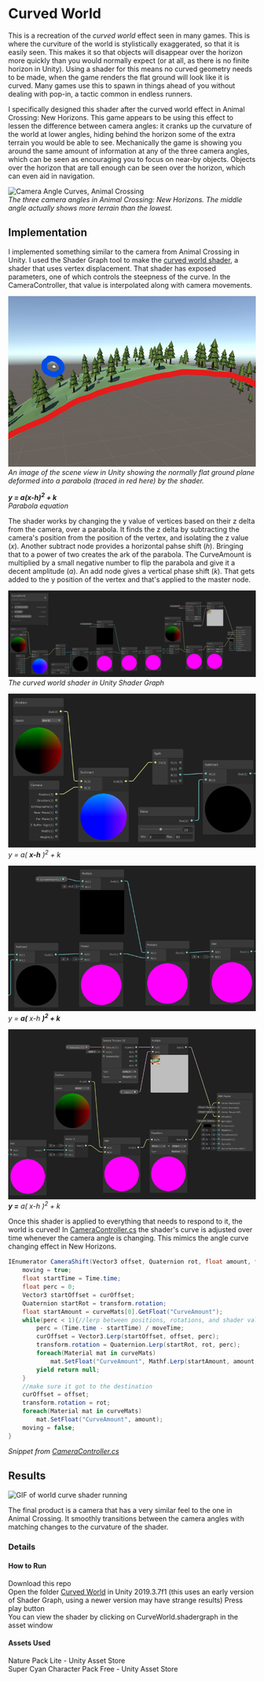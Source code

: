 # Curved World
This is a recreation of the *curved world* effect seen in many games. This is where the curviture of the world is stylistically exaggerated, so that it is easily seen. This makes it so that objects will disappear over the horizon more quickly than you would normally expect (or at all, as there is no finite horizon in Unity). Using a shader for this means no curved geometry needs to be made, when the game renders the flat ground will look like it is curved. Many games use this to spawn in things ahead of you without dealing with pop-in, a tactic common in endless runners. 

I specifically designed this shader after the curved world effect in Animal Crossing: New Horizons. This game appears to be using this effect to lessen the difference between camera angles: it cranks up the curvature of the world at lower angles, hiding behind the horizon some of the extra terrain you would be able to see. Mechanically the game is showing you around the same amount of information at any of the three camera angles, which can be seen as encouraging you to focus on near-by objects. Objects over the horizon that are tall enough can be seen over the horizon, which can even aid in navigation.

![Camera Angle Curves, Animal Crossing](Images/CameraAnglesAnimalCrossing.gif)  
*The three camera angles in Animal Crossing: New Horizons. The middle angle actually shows more terrain than the lowest.*

## Implementation

I implemented something similar to the camera from Animal Crossing in Unity. I used the Shader Graph tool to make the [curved world shader](CurevedWorld/Assets/CurveWorld.shadergraph), a shader that uses vertex displacement. That shader has exposed parameters, one of which controls the steepness of the curve. In the CameraController, that value is interpolated along with camera movements.

![Image of the scene view in Unity with a parabola traced on the screenshot](Images/UnitySceneParabola.png)  
*An image of the scene view in Unity showing the normally flat ground plane deformed into a parabola (traced in red here) by the shader.*

***y = a(x-h)<sup>2</sup> + k***  
*Parabola equation*

The shader works by changing the y value of vertices based on their z delta from the camera, over a parabola. It finds the z delta by subtracting the camera's position from the position of the vertex, and isolating the z value (*x*). Another subtract node provides a horizontal pahse shift (*h*). Bringing that to a power of two creates the ark of the parabola. The CurveAmount is multiplied by a small negative number to flip the parabola and give it a decent amplitude (*a*). An add node gives a vertical phase shift (*k*). That gets added to the y position of the vertex and that's applied to the master node.  

![Full Shader](Images/shaderFullGraph.png)
*The curved world shader in Unity Shader Graph*

![Shader Snippet](Images/shaderPositionToSubtract.png)  
*y = a( __x-h__ )<sup>2</sup> + k*

![Shader Snippet](Images/shaderSubtractToAdd.png)  
*y = __a(__ x-h __)<sup>2</sup> + k__*

![Shader Snippet](Images/shaderAddToMaster.png)  
*__y =__ a( x-h )<sup>2</sup> + k*

Once this shader is applied to everything that needs to respond to it, the world is curved! In [CameraController.cs](CurevedWorld/Assets/CameraController.cs) the shader's curve is adjusted over time whenever the camera angle is changing. This mimics the angle curve changing effect in New Horizons.

```C#
IEnumerator CameraShift(Vector3 offset, Quaternion rot, float amount, float moveTime){
    moving = true;
    float startTime = Time.time;
    float perc = 0;
    Vector3 startOffset = curOffset;
    Quaternion startRot = transform.rotation;
    float startAmount = curveMats[0].GetFloat("CurveAmount");
    while(perc < 1){//lerp between positions, rotations, and shader values
        perc = (Time.time - startTime) / moveTime;
        curOffset = Vector3.Lerp(startOffset, offset, perc);
        transform.rotation = Quaternion.Lerp(startRot, rot, perc);
        foreach(Material mat in curveMats)
            mat.SetFloat("CurveAmount", Mathf.Lerp(startAmount, amount, perc));
        yield return null;
    }
    //make sure it got to the destination
    curOffset = offset;
    transform.rotation = rot;
    foreach(Material mat in curveMats)
        mat.SetFloat("CurveAmount", amount);
    moving = false;
}
```
*Snippet from [CameraController.cs](CurevedWorld/Assets/CameraController.cs)*

## Results

![GIF of world curve shader running](Images/FinalCameraAngles.gif)

The final product is a camera that has a very similar feel to the one in Animal Crossing. It smoothly transitions between the camera angles with matching changes to the curvature of the shader. 

### Details
#### How to Run
Download this repo  
Open the folder [Curved World](CurevedWorld) in Unity 2019.3.7f1 (this uses an early version of Shader Graph, using a newer version may have strange results)
Press play button  
You can view the shader by clicking on CurveWorld.shadergraph in the asset window

#### Assets Used
Nature Pack Lite - Unity Asset Store  
Super Cyan Character Pack Free - Unity Asset Store
